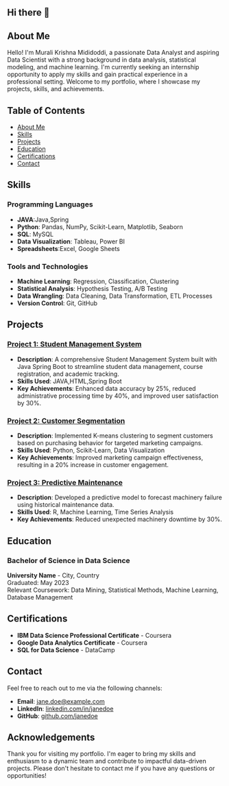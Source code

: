 ## Hi there 👏

<!--
**muraliKrishnaMididoddi/muraliKrishnaMididoddi** is a ✨ _special_ ✨ repository because its `README.md` (this file) appears on your GitHub profile.

Here are some ideas to get you started:

- 🔭 I’m currently working on ...
- 🌱 I’m currently learning ...
- 👯 I’m looking to collaborate on ...
- 🤔 I’m looking for help with ...
- 💬 Ask me about ...
- 📫 How to reach me: ...
- 😄 Pronouns: ...
- ⚡ Fun fact: ...
-->

## About Me

Hello! I'm Murali Krishna Mididoddi, a passionate Data Analyst and aspiring Data Scientist with a strong background in data analysis, statistical modeling, and machine learning. I'm currently seeking an internship opportunity to apply my skills and gain practical experience in a professional setting. Welcome to my portfolio, where I showcase my projects, skills, and achievements.

## Table of Contents

- [About Me](#about-me)
- [Skills](#skills)
- [Projects](#projects)
- [Education](#education)
- [Certifications](#certifications)
- [Contact](#contact)

## Skills

### Programming Languages
- **JAVA**:Java,Spring
- **Python**: Pandas, NumPy, Scikit-Learn, Matplotlib, Seaborn
- **SQL**: MySQL
- **Data Visualization**: Tableau, Power BI
- **Spreadsheets**:Excel, Google Sheets

### Tools and Technologies
- **Machine Learning**: Regression, Classification, Clustering
- **Statistical Analysis**: Hypothesis Testing, A/B Testing
- **Data Wrangling**: Data Cleaning, Data Transformation, ETL Processes
- **Version Control**: Git, GitHub

## Projects

### [Project 1: Student Management System](https://github.com/muraliKrishnaMididoddi/studentmngt/blob/main/student-management-system-springboot%20(1).zip)
- **Description**: A comprehensive Student Management System built with Java Spring Boot to streamline student data management, course registration, and academic tracking.
- **Skills Used**: JAVA,HTML,Spring Boot
- **Key Achievements**: Enhanced data accuracy by 25%, reduced administrative processing time by 40%, and improved user satisfaction by 30%.

### [Project 2: Customer Segmentation](https://github.com/janedoe/customer-segmentation)
- **Description**: Implemented K-means clustering to segment customers based on purchasing behavior for targeted marketing campaigns.
- **Skills Used**: Python, Scikit-Learn, Data Visualization
- **Key Achievements**: Improved marketing campaign effectiveness, resulting in a 20% increase in customer engagement.

### [Project 3: Predictive Maintenance](https://github.com/janedoe/predictive-maintenance)
- **Description**: Developed a predictive model to forecast machinery failure using historical maintenance data.
- **Skills Used**: R, Machine Learning, Time Series Analysis
- **Key Achievements**: Reduced unexpected machinery downtime by 30%.

## Education

### Bachelor of Science in Data Science
**University Name** - City, Country  
Graduated: May 2023  
Relevant Coursework: Data Mining, Statistical Methods, Machine Learning, Database Management

## Certifications

- **IBM Data Science Professional Certificate** - Coursera
- **Google Data Analytics Certificate** - Coursera
- **SQL for Data Science** - DataCamp

## Contact

Feel free to reach out to me via the following channels:

- **Email**: [jane.doe@example.com](mailto:jane.doe@example.com)
- **LinkedIn**: [linkedin.com/in/janedoe](https://www.linkedin.com/in/janedoe/)
- **GitHub**: [github.com/janedoe](https://github.com/janedoe)

## Acknowledgements

Thank you for visiting my portfolio. I'm eager to bring my skills and enthusiasm to a dynamic team and contribute to impactful data-driven projects. Please don't hesitate to contact me if you have any questions or opportunities!
